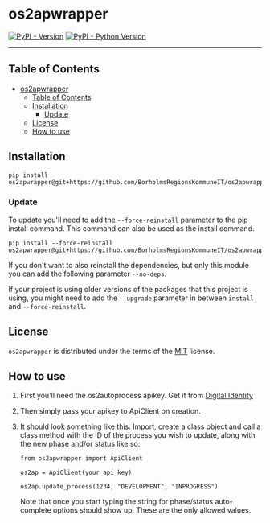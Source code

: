 # os2apwrapper

[![PyPI - Version](https://img.shields.io/pypi/v/os2apwrapper.svg)](https://pypi.org/project/os2apwrapper)
[![PyPI - Python Version](https://img.shields.io/pypi/pyversions/os2apwrapper.svg)](https://pypi.org/project/os2apwrapper)

-----

## Table of Contents

- [os2apwrapper](#os2apwrapper)
  - [Table of Contents](#table-of-contents)
  - [Installation](#installation)
    - [Update](#update)
  - [License](#license)
  - [How to use](#how-to-use)

## Installation

```console
pip install os2apwrapper@git+https://github.com/BorholmsRegionsKommuneIT/os2apwrapper@main
```

### Update
To update you'll need to add the `--force-reinstall` parameter to the pip install command. This command can also be used as the install command.
```console
pip install --force-reinstall os2apwrapper@git+https://github.com/BorholmsRegionsKommuneIT/os2apwrapper@main
```
If you don't want to also reinstall the dependencies, but only this module you can add the following parameter `--no-deps`.

If your project is using older versions of the packages that this project is using, you might need to add the `--upgrade` parameter in between `install` and `--force-reinstall`.

## License

`os2apwrapper` is distributed under the terms of the [MIT](https://spdx.org/licenses/MIT.html) license.

## How to use
1) First you'll need the os2autoprocess apikey. Get it from [Digital Identity](https://www.digital-identity.dk/) 
2) Then simply pass your apikey to ApiClient on creation.

3) It should look something like this. Import, create a class object and call a class method with the ID of the process you wish to update, along with the new phase and/or status like so:
   ```
   from os2apwrapper import ApiClient
   
   os2ap = ApiClient(your_api_key)

   os2ap.update_process(1234, "DEVELOPMENT", "INPROGRESS")
   ```

   Note that once you start typing the string for phase/status auto-complete options should show up. These are the only allowed values.
